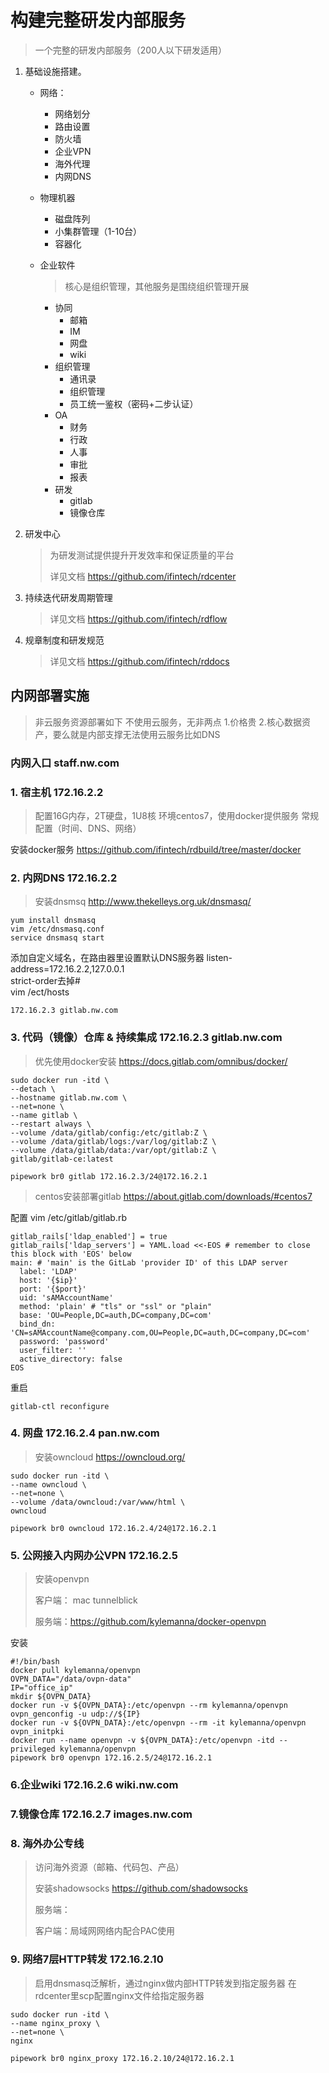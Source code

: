 # 构建完整研发内部服务
> 一个完整的研发内部服务（200人以下研发适用）

1. 基础设施搭建。

    - 网络：

      - 网络划分
      - 路由设置
      - 防火墙
      - 企业VPN
      - 海外代理
      - 内网DNS

    - 物理机器

      - 磁盘阵列
      - 小集群管理（1-10台）
      - 容器化

    - 企业软件

      > 核心是组织管理，其他服务是围绕组织管理开展

      - 协同
        - 邮箱
        - IM
        - 网盘
        - wiki
      - 组织管理
        - 通讯录
        - 组织管理
        - 员工统一鉴权（密码+二步认证）
      - OA
        - 财务
        - 行政
        - 人事
        - 审批
        - 报表
      - 研发
        - gitlab
        - 镜像仓库

2.  研发中心

    > 为研发测试提供提升开发效率和保证质量的平台
    >
    > 详见文档 https://github.com/ifintech/rdcenter

3. 持续迭代研发周期管理

    > 详见文档 https://github.com/ifintech/rdflow

4. 规章制度和研发规范

    > 详见文档 https://github.com/ifintech/rddocs




## 内网部署实施

> 非云服务资源部署如下
> 不使用云服务，无非两点 1.价格贵 2.核心数据资产，要么就是内部支撑无法使用云服务比如DNS

### 内网入口 staff.nw.com
### 1. 宿主机 172.16.2.2

>配置16G内存，2T硬盘，1U8核
>环境centos7，使用docker提供服务
>常规配置（时间、DNS、网络）

安装docker服务 https://github.com/ifintech/rdbuild/tree/master/docker



### 2. 内网DNS 172.16.2.2

>安装dnsmsq http://www.thekelleys.org.uk/dnsmasq/

```shell
yum install dnsmasq
vim /etc/dnsmasq.conf
service dnsmasq start
```
添加自定义域名，在路由器里设置默认DNS服务器
listen-address=172.16.2.2,127.0.0.1  
strict-order去掉#  
vim /ect/hosts

```shell
172.16.2.3 gitlab.nw.com
```



### 3. 代码（镜像）仓库 & 持续集成 172.16.2.3 gitlab.nw.com 

>优先使用docker安装 https://docs.gitlab.com/omnibus/docker/

```Shell
sudo docker run -itd \
--detach \
--hostname gitlab.nw.com \
--net=none \
--name gitlab \
--restart always \
--volume /data/gitlab/config:/etc/gitlab:Z \
--volume /data/gitlab/logs:/var/log/gitlab:Z \
--volume /data/gitlab/data:/var/opt/gitlab:Z \
gitlab/gitlab-ce:latest

pipework br0 gitlab 172.16.2.3/24@172.16.2.1
```

>centos安装部署gitlab https://about.gitlab.com/downloads/#centos7

配置 vim /etc/gitlab/gitlab.rb

```shell
gitlab_rails['ldap_enabled'] = true
gitlab_rails['ldap_servers'] = YAML.load <<-EOS # remember to close this block with 'EOS' below
main: # 'main' is the GitLab 'provider ID' of this LDAP server
  label: 'LDAP'
  host: '{$ip}'
  port: '{$port}'
  uid: 'sAMAccountName'
  method: 'plain' # "tls" or "ssl" or "plain"
  base: 'OU=People,DC=auth,DC=company,DC=com'
  bind_dn: 'CN=sAMAccountName@company.com,OU=People,DC=auth,DC=company,DC=com'
  password: 'password'
  user_filter: ''
  active_directory: false
EOS
```

重启

```shell
gitlab-ctl reconfigure
```



### 4. 网盘 172.16.2.4 pan.nw.com

> 安装owncloud https://owncloud.org/  

```shell
sudo docker run -itd \
--name owncloud \
--net=none \
--volume /data/owncloud:/var/www/html \
owncloud

pipework br0 owncloud 172.16.2.4/24@172.16.2.1
```



### 5. 公网接入内网办公VPN 172.16.2.5

> 安装openvpn
>
> 客户端： mac tunnelblick
>
> 服务端：https://github.com/kylemanna/docker-openvpn

安装

```shell
#!/bin/bash
docker pull kylemanna/openvpn
OVPN_DATA="/data/ovpn-data"
IP="office_ip"
mkdir ${OVPN_DATA}
docker run -v ${OVPN_DATA}:/etc/openvpn --rm kylemanna/openvpn ovpn_genconfig -u udp://${IP}
docker run -v ${OVPN_DATA}:/etc/openvpn --rm -it kylemanna/openvpn ovpn_initpki
docker run --name openvpn -v ${OVPN_DATA}:/etc/openvpn -itd --privileged kylemanna/openvpn
pipework br0 openvpn 172.16.2.5/24@172.16.2.1
```



### 6.企业wiki 172.16.2.6 wiki.nw.com

### 7.镜像仓库 172.16.2.7 images.nw.com



### 8. 海外办公专线

>访问海外资源（邮箱、代码包、产品）
>
>安装shadowsocks https://github.com/shadowsocks  
>
>服务端：  
>
>客户端：局域网网络内配合PAC使用



### 9. 网络7层HTTP转发 172.16.2.10

> 启用dnsmasq泛解析，通过nginx做内部HTTP转发到指定服务器
> 在rdcenter里scp配置nginx文件给指定服务器

```shel
sudo docker run -itd \
--name nginx_proxy \
--net=none \
nginx

pipework br0 nginx_proxy 172.16.2.10/24@172.16.2.1
```

